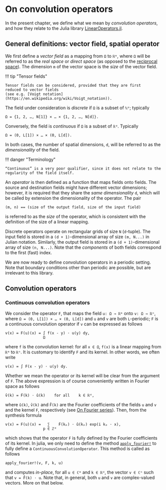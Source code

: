 # On convolution operators

In the present chapter, we define what we mean by *convolution operators*, and
how they relate to the Julia library
[LinearOperators.jl](https://github.com/JuliaSmoothOptimizers/LinearOperators.jl).

## General definitions: vector field, spatial operator

We first define a *vector field* as a mapping from `Ω` to `ℝᵐ`, where `Ω` will
be referred to as the *real space* or *direct space* (as opposed to the
[reciprocal space](https://en.wikipedia.org/wiki/Reciprocal_lattice)). The
dimension `m` of the vector space is the *size* of the vector field.

!!! tip "Tensor fields"

    Tensor fields can be considered, provided that they are first
	reduced to vector fields
	(see e.g. [Voigt notation](https://en.wikipedia.org/wiki/Voigt_notation)).

The field under consideration is *discrete* if `Ω` is a subset of `ℕᵈ`;
typically

    Ω = {1, 2, …, N[1]} × … × {1, 2, …, N[d]}.

Conversely, the field is *continuous* if `Ω` is a subset of `ℝᵈ`. Typically

    Ω = (0, L[1]) × … × (0, L[d]).

In both cases, the number of spatial dimensions, `d`, will be referred to as the
*dimensionality* of the field.

!!! danger "Terminology"

    “Continuous” is a very poor qualifier, since it does not relate to the
	regularity of the field itself.

An *operator* is then defined as a function that maps fields onto fields. The
source and destination fields might have different vector dimensions; however,
it is required that they share the *same dimensionality* `d`, which will be
called by extension the dimensionality of the operator. The pair

    (m, n) == (size of the output field, size of the input field)

is referred to as the *size* of the operator, which is consistent with the
definition of the size of a linear mapping.

Discrete operators operate on rectangular grids of size `N` (`d`-tuple). The
input field is stored in a `(d + 1)`-dimensional array of size `(m, N...)` in
Julian notation. Similarly, the output field is stored in a
`(d + 1)`-dimensional array of size `(n, N...)`. Note that the *components* of
both fields correspond to the first (fast) index.

We are now ready to define convolution operators in a periodic setting. Note
that boundary conditions other than periodic are possible, but are irrelevant to
this library.


## Convolution operators

### Continuous convolution operators

We consider the operator `F`, that maps the field `u: Ω → ℝᵐ` onto `v: Ω → ℝⁿ`,
where `Ω = (0, L[1]) × … × (0, L[d])` and `u` and `v` are both `L`-periodic; `F`
is a continuous convolution operator if `v` can be expressed as follows

    v(x) = F(u)(x) = ∫ f(x - y) ⋅ u(y) dy,
                     Ω

where `f` is the convolution kernel: for all `x ∈ Ω`, `f(x)` is a linear mapping
from `ℝᵐ` to `ℝⁿ`. It is customary to identify `F` and its kernel. In other
words, we often write

    v(x) = ∫ F(x - y) ⋅ u(y) dy.

Whether we mean the operator or its kernel will be clear from the argument of
`F`. The above expression is of course conveniently written in Fourier space as
follows

    v̂(k) = F̂(k) ⋅ û(k)    for all    k ∈ ℝᵈ,

where `û(k)`, `v̂(k)` and `F̂(k)` are the Fourier coefficients of the fields `u`
and `v` and the kernel `F`, respectively (see [On Fourier series](@ref)). Then,
from the synthesis formula

    v(x) = F(u)(x) =   ∑    F̂(kₚ) ⋅ û(kₚ) exp(i kₚ ⋅ x),
	                 p ∈ ℤᵈ

which shows that the operator `F` is fully defined by the Fourier coefficients
of its kernel. In julia, we only need to define the method
[`apply_fourier!`](@ref) to fully define a `ContinuousConvolutionOperator`. This
method is called as follows

    apply_fourier!(v, F, k, u)

and computes *in-place*, for all `u ∈ ℂᵐ` and `k ∈ ℝᵈ`, the vector `v ∈ ℂⁿ` such
that `v = F̂(k) ⋅ u`. Note that, in general, both `u` and `v` are complex-valued
vectors. More on that below.
